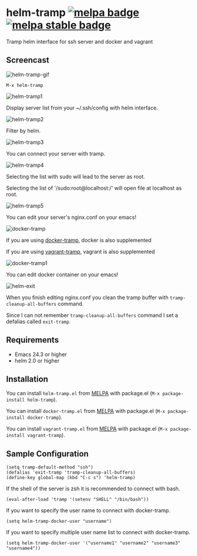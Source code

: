 # helm-tramp [![melpa badge][melpa-badge]][melpa-link] [![melpa stable badge][melpa-stable-badge]][melpa-stable-link]

Tramp helm interface for ssh server and docker and vagrant

## Screencast

![helm-tramp-gif](image/helm-tramp.gif)

    M-x helm-tramp

![helm-tramp1](image/image1.png)

Display server list from your ~/.ssh/config with helm interface.

![helm-tramp2](image/image2.png)

Filter by helm.

![helm-tramp3](image/image3.png)

You can connect your server with tramp.

![helm-tramp4](image/image4.png)

Selecting the list with sudo will lead to the server as root.

Selecting the list of '/sudo:root@localhost:/' will open file at localhost as root.

![helm-tramp5](image/image5.png)

You can edit your server's nginx.conf on your emacs!

![docker-tramp](image/docker-tramp.png)

If you are using [docker-tramp](https://github.com/emacs-pe/docker-tramp.el), docker is also supplemented

If you are using [vagrant-tramp](https://github.com/dougm/vagrant-tramp), vagrant is also supplemented

![docker-tramp1](image/docker-tramp1.png)

You can edit docker container on your emacs!

![helm-exit](image/exit.png)

When you finish editing nginx.conf you clean the tramp buffer with `tramp-cleanup-all-buffers` command.

Since I can not remember `tramp-cleanup-all-buffers` command I set a defalias called `exit-tramp`.

## Requirements

- Emacs 24.3 or higher
- helm 2.0 or higher

## Installation

You can install `helm-tramp.el` from [MELPA](http://melpa.org) with package.el
(`M-x package-install helm-tramp`).

You can install `docker-tramp.el` from [MELPA](http://melpa.org) with package.el
(`M-x package-install docker-tramp`).

You can install `vagrant-tramp.el` from [MELPA](http://melpa.org) with package.el
(`M-x package-install vagrant-tramp`).

## Sample Configuration

	(setq tramp-default-method "ssh")
    (defalias 'exit-tramp 'tramp-cleanup-all-buffers)
    (define-key global-map (kbd "C-c s") 'helm-tramp)

If the shell of the server is zsh it is recommended to connect with bash.

    (eval-after-load 'tramp '(setenv "SHELL" "/bin/bash"))

If you want to specify the user name to connect with docker-tramp.

	(setq helm-tramp-docker-user "username")

If you want to specify multiple user name list to connect with docker-tramp.

	(setq helm-tramp-docker-user '("username1" "username2" "username3" "username4"))

[melpa-link]: http://melpa.org/#/helm-tramp
[melpa-badge]: http://melpa.org/packages/helm-tramp-badge.svg
[melpa-stable-link]: http://stable.melpa.org/#/helm-tramp
[melpa-stable-badge]: http://stable.melpa.org/packages/helm-tramp-badge.svg
